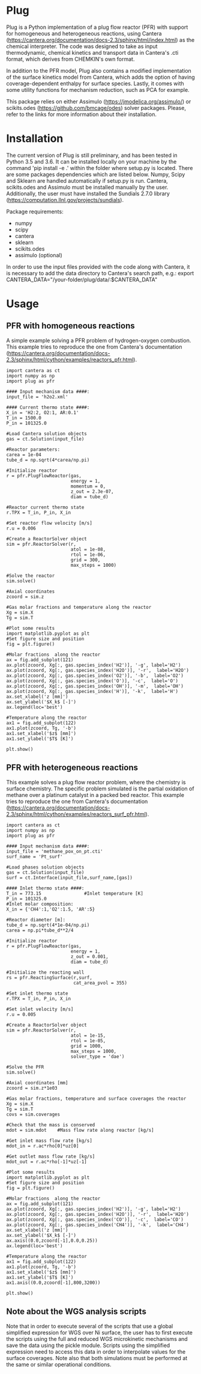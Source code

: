 # Plug

Plug is a Python implementation of a plug flow reactor (PFR) with support for homogeneous and heterogeneous reactions, 
using Cantera (https://cantera.org/documentation/docs-2.3/sphinx/html/index.html) as the chemical interpreter. The code
was designed to take as input thermodynamic, chemical kinetics and transport data in Cantera's .cti format, which derives
from CHEMKIN's own format. 

In addition to the PFR model, Plug also contains a modified implementation of the surface kinetics model from Cantera, 
which adds the option of having coverage-dependent enthalpy for surface species. Lastly, it comes with some utility functions 
for mechanism reduction, such as PCA for example.

This package relies on either Assimulo (https://jmodelica.org/assimulo/) or scikits.odes (https://github.com/bmcage/odes) solver packages. Please, refer to the links for more information about their installation.

# Installation

The current version of Plug is still preliminary, and has been tested in Python 3.5 and 3.6. It can be installed locally on your machine by the command 'pip install -e .' within the folder where setup.py is located. There are some packages dependencies which are listed below. Numpy, Scipy and Sklearn are handled automatically if setup.py is run. Cantera, scikits.odes and Assimulo must be installed manually by the user. Additionally, the user must have installed the Sundials 2.7.0 library (https://computation.llnl.gov/projects/sundials).

Package requirements:

* numpy
* scipy
* cantera
* sklearn
* scikits.odes
* assimulo (optional)

In order to use the input files provided with the code along with Cantera, it is necessary to add the data directory to Cantera's search path, e.g.: export CANTERA_DATA="/your-folder/plug/data/:$CANTERA_DATA"

# Usage

## PFR with homogeneous reactions

A simple example solving a PFR problem of hydrogen-oxygen combustion. This example tries to reproduce the one from Cantera's documentation (https://cantera.org/documentation/docs-2.3/sphinx/html/cython/examples/reactors_pfr.html).

    import cantera as ct
    import numpy as np
    import plug as pfr

    #### Input mechanism data ####:                  
    input_file = 'h2o2.xml'

    #### Current thermo state ####:
    X_in = 'H2:2, O2:1, AR:0.1'         
    T_in = 1500.0
    P_in = 101325.0

    #Load Cantera solution objects
    gas = ct.Solution(input_file)

    #Reactor parameters:
    carea = 1e-04
    tube_d = np.sqrt(4*carea/np.pi)

    #Initialize reactor                                          
    r = pfr.PlugFlowReactor(gas,
                            energy = 1,
                            momentum = 0,
                            z_out = 2.3e-07, 
                            diam = tube_d)

    #Reactor current thermo state
    r.TPX = T_in, P_in, X_in

    #Set reactor flow velocity [m/s]
    r.u = 0.006

    #Create a ReactorSolver object
    sim = pfr.ReactorSolver(r,
                            atol = 1e-08,
                            rtol = 1e-06,
                            grid = 300,
                            max_steps = 1000)
                            
    #Solve the reactor
    sim.solve()

    #Axial coordinates
    zcoord = sim.z
    
    #Gas molar fractions and temperature along the reactor
    Xg = sim.X
    Tg = sim.T

    #Plot some results
    import matplotlib.pyplot as plt
    #Set figure size and position   
    fig = plt.figure()

    #Molar fractions  along the reactor
    ax = fig.add_subplot(121)     
    ax.plot(zcoord, Xg[:, gas.species_index('H2')], '-g', label='H2')
    ax.plot(zcoord, Xg[:, gas.species_index('H2O')], '-r',  label='H2O')
    ax.plot(zcoord, Xg[:, gas.species_index('O2')], '-b',  label='O2')
    ax.plot(zcoord, Xg[:, gas.species_index('O')], '-c',  label='O')
    ax.plot(zcoord, Xg[:, gas.species_index('OH')], '-m',  label='OH')
    ax.plot(zcoord, Xg[:, gas.species_index('H')], '-k',  label='H') 
    ax.set_xlabel('z [mm]')
    ax.set_ylabel('$X_k$ [-]')
    ax.legend(loc='best')
    
    #Temperature along the reactor
    ax1 = fig.add_subplot(122)  
    ax1.plot(zcoord, Tg, '-b')
    ax1.set_xlabel('$z$ [mm]')
    ax1.set_ylabel('$T$ [K]') 
    
    plt.show()
    
## PFR with heterogeneous reactions

This example solves a plug flow reactor problem, where the chemistry is surface chemistry. The specific problem simulated is the partial oxidation of methane over a platinum catalyst in a packed bed reactor. This example tries to reproduce the one from Cantera's documentation (https://cantera.org/documentation/docs-2.3/sphinx/html/cython/examples/reactors_surf_pfr.html).

    import cantera as ct
    import numpy as np
    import plug as pfr 

    #### Input mechanism data ####:      
    input_file = 'methane_pox_on_pt.cti' 
    surf_name = 'Pt_surf'

    #Load phases solution objects
    gas = ct.Solution(input_file)
    surf = ct.Interface(input_file,surf_name,[gas])

    #### Inlet thermo state ####:  
    T_in = 773.15                #Inlet temperature [K]
    P_in = 101325.0
    #Inlet molar composition: 
    X_in = {'CH4':1,'O2':1.5, 'AR':5} 

    #Reactor diameter [m]:
    tube_d = np.sqrt(4*1e-04/np.pi)        
    carea = np.pi*tube_d**2/4

    #Initialize reactor                                          
    r = pfr.PlugFlowReactor(gas,
                            energy = 1,
                            z_out = 0.001,
                            diam = tube_d)

    #Initialize the reacting wall
    rs = pfr.ReactingSurface(r,surf,
                             cat_area_pvol = 355)

    #Set inlet thermo state
    r.TPX = T_in, P_in, X_in

    #Set inlet velocity [m/s]
    r.u = 0.005

    #Create a ReactorSolver object
    sim = pfr.ReactorSolver(r,
                            atol = 1e-15,
                            rtol = 1e-05,
                            grid = 1000,
                            max_steps = 1000,
                            solver_type = 'dae')

    #Solve the PFR
    sim.solve()

    #Axial coordinates [mm]
    zcoord = sim.z*1e03
    
    #Gas molar fractions, temperature and surface coverages the reactor        
    Xg = sim.X
    Tg = sim.T
    covs = sim.coverages
    
    #Check that the mass is conserved
    mdot = sim.mdot    #Mass flow rate along reactor [kg/s]

    #Get inlet mass flow rate [kg/s]
    mdot_in = r.ac*rho[0]*uz[0]

    #Get outlet mass flow rate [kg/s]
    mdot_out = r.ac*rho[-1]*uz[-1]

    #Plot some results
    import matplotlib.pyplot as plt
    #Set figure size and position   
    fig = plt.figure()

    #Molar fractions  along the reactor
    ax = fig.add_subplot(121)     
    ax.plot(zcoord, Xg[:, gas.species_index('H2')], '-g', label='H2')
    ax.plot(zcoord, Xg[:, gas.species_index('H2O')], '-r',  label='H2O')
    ax.plot(zcoord, Xg[:, gas.species_index('CO')], '-c',  label='CO')
    ax.plot(zcoord, Xg[:, gas.species_index('CH4')], '-k',  label='CH4') 
    ax.set_xlabel('z [mm]')
    ax.set_ylabel('$X_k$ [-]')
    ax.axis((0.0,zcoord[-1],0.0,0.25))
    ax.legend(loc='best')
    
    #Temperature along the reactor
    ax1 = fig.add_subplot(122)  
    ax1.plot(zcoord, Tg, '-b')
    ax1.set_xlabel('$z$ [mm]')
    ax1.set_ylabel('$T$ [K]') 
    ax1.axis((0.0,zcoord[-1],800,3200))
    
    plt.show()

## Note about the WGS analysis scripts

Note that in order to execute several of the scripts that use a global simplified expression for WGS over Ni surface, the user has to first execute the scripts using the full and reduced WGS microkinetic mechanisms and save the data using the pickle module. Scripts using the simplified expression need to access this data in order to interpolate values for the surface coverages. Note also that both simulations must be performed at the same or similar operational conditions. 
